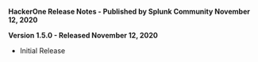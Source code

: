 **HackerOne Release Notes - Published by Splunk Community November 12, 2020**


**Version 1.5.0 - Released November 12, 2020**

* Initial Release
